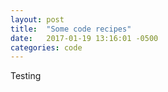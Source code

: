 ```yaml
---
layout: post
title:  "Some code recipes"
date:   2017-01-19 13:16:01 -0500
categories: code
---
```


Testing

